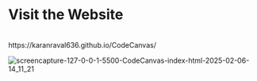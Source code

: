 <h1>Visit the Website</h1><br>
https://karanraval636.github.io/CodeCanvas/
<br>

![screencapture-127-0-0-1-5500-CodeCanvas-index-html-2025-02-06-14_11_21](https://github.com/user-attachments/assets/df160091-433c-41d3-b1d6-f52617301bbc)

